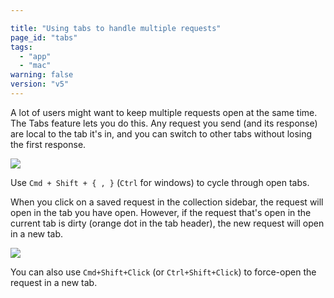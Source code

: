 ```yaml
---

title: "Using tabs to handle multiple requests"
page_id: "tabs"
tags: 
  - "app"
  - "mac"
warning: false
version: "v5"
---
```


A lot of users might want to keep multiple requests open at the same time. The Tabs feature lets you do this. Any request you send (and its response) are local to the tab it's in, and you can switch to other tabs without losing the first response.

[![](https://www.getpostman.com/img/v1/docs/tabs/tabs.png)
][0]

Use `Cmd + Shift + { , }` (`Ctrl` for windows) to cycle through open tabs.

When you click on a saved request in the collection sidebar, the request will open in the tab you have open. However, if the request that's open in the current tab is dirty (orange dot in the tab header), the new request will open in a new tab.

[![](https://www.getpostman.com/img/v1/docs/tabs/dirtytab.png)
][1]

You can also use `Cmd+Shift+Click` (or `Ctrl+Shift+Click`) to force-open the request in a new tab.


[0]: https://www.getpostman.com/img/v1/docs/tabs/tabs.png
[1]: https://www.getpostman.com/img/v1/docs/tabs/dirtytab.png
